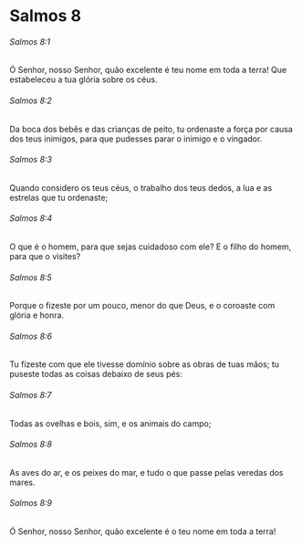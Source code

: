# Salmos 8

###### Salmos 8:1

Ó Senhor, nosso Senhor, quão excelente é teu nome em toda a terra! Que estabeleceu a tua glória sobre os céus.

###### Salmos 8:2

Da boca dos bebês e das crianças de peito, tu ordenaste a força por causa dos teus inimigos, para que pudesses parar o inimigo e o vingador.

###### Salmos 8:3

Quando considero os teus céus, o trabalho dos teus dedos, a lua e as estrelas que tu ordenaste;

###### Salmos 8:4

O que é o homem, para que sejas cuidadoso com ele? E o filho do homem, para que o visites?

###### Salmos 8:5

Porque o fizeste por um pouco, menor do que Deus, e o coroaste com glória e honra.

###### Salmos 8:6

Tu fizeste com que ele tivesse domínio sobre as obras de tuas mãos; tu puseste todas as coisas debaixo de seus pés:

###### Salmos 8:7

Todas as ovelhas e bois, sim, e os animais do campo;

###### Salmos 8:8

As aves do ar, e os peixes do mar, e tudo o que passe pelas veredas dos mares.

###### Salmos 8:9

Ó Senhor, nosso Senhor, quão excelente é o teu nome em toda a terra!


